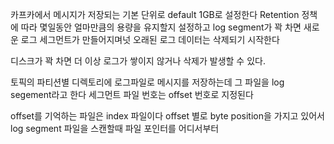 
카프카에서 메시지가 저장되는 기본 단위로 default 1GB로 설정한다
Retention 정책에 따라 몇일동안 얼마만큼의 용량을 유지할지 설정하고 log segment가 꽉 차면 새로운 로그 세그먼트가 만들어지며넛 오래된 로그 데이터는 삭제되기 시작한다

디스크가 꽉 차면 더 이상 로그가 쌓이지 않거나 삭제가 발생할 수 있다.

토픽의 파티션별 디렉토리에 로그파일로 메시지를 저장하는데 그 파일을 log segement라고 한다
세그먼트 파일 번호는 offset 번호로 지정된다

offset를 기억하는 파일은 index 파일이다
offset 별로 byte position을 가지고 있어서 log segment 파일을 스캔할때 파일 포인터를 어디서부터 


